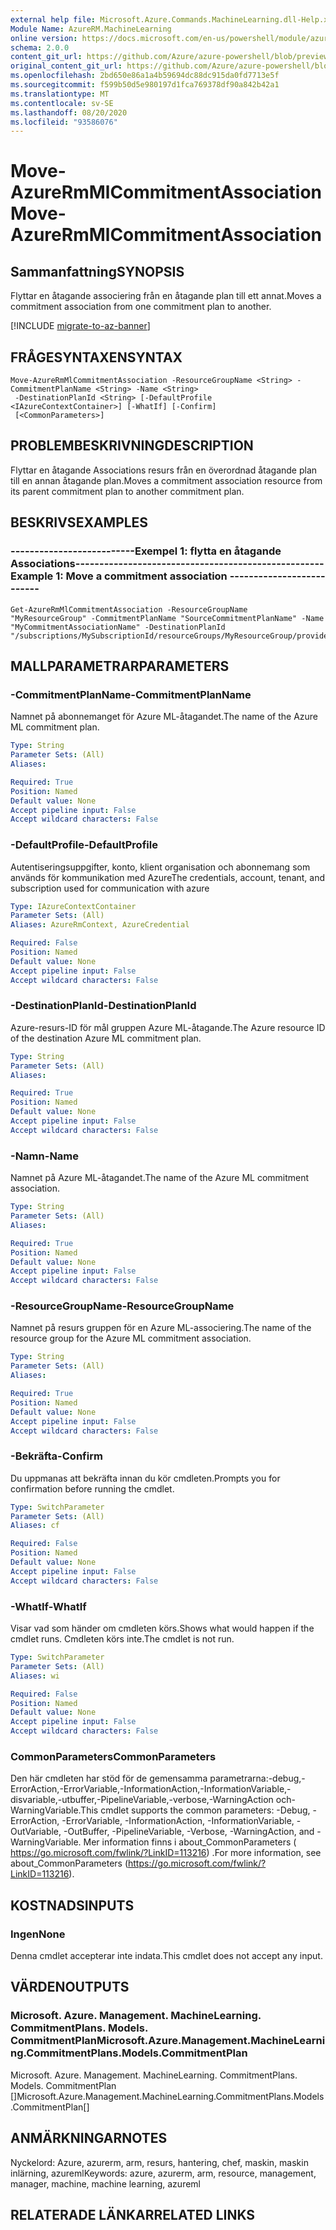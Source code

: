 ```yaml
---
external help file: Microsoft.Azure.Commands.MachineLearning.dll-Help.xml
Module Name: AzureRM.MachineLearning
online version: https://docs.microsoft.com/en-us/powershell/module/azurerm.machinelearning/move-azurermmlcommitmentassociation
schema: 2.0.0
content_git_url: https://github.com/Azure/azure-powershell/blob/preview/src/ResourceManager/MachineLearning/Commands.MachineLearning/help/Move-AzureRmMlCommitmentAssociation.md
original_content_git_url: https://github.com/Azure/azure-powershell/blob/preview/src/ResourceManager/MachineLearning/Commands.MachineLearning/help/Move-AzureRmMlCommitmentAssociation.md
ms.openlocfilehash: 2bd650e86a1a4b59694dc88dc915da0fd7713e5f
ms.sourcegitcommit: f599b50d5e980197d1fca769378df90a842b42a1
ms.translationtype: MT
ms.contentlocale: sv-SE
ms.lasthandoff: 08/20/2020
ms.locfileid: "93586076"
---
```

# <span data-ttu-id="f65d8-101">Move-AzureRmMlCommitmentAssociation</span><span class="sxs-lookup"><span data-stu-id="f65d8-101">Move-AzureRmMlCommitmentAssociation</span></span>

## <span data-ttu-id="f65d8-102">Sammanfattning</span><span class="sxs-lookup"><span data-stu-id="f65d8-102">SYNOPSIS</span></span>
<span data-ttu-id="f65d8-103">Flyttar en åtagande associering från en åtagande plan till ett annat.</span><span class="sxs-lookup"><span data-stu-id="f65d8-103">Moves a commitment association from one commitment plan to another.</span></span>

[!INCLUDE [migrate-to-az-banner](../../includes/migrate-to-az-banner.md)]

## <span data-ttu-id="f65d8-104">FRÅGESYNTAXEN</span><span class="sxs-lookup"><span data-stu-id="f65d8-104">SYNTAX</span></span>

```
Move-AzureRmMlCommitmentAssociation -ResourceGroupName <String> -CommitmentPlanName <String> -Name <String>
 -DestinationPlanId <String> [-DefaultProfile <IAzureContextContainer>] [-WhatIf] [-Confirm]
 [<CommonParameters>]
```

## <span data-ttu-id="f65d8-105">PROBLEMBESKRIVNING</span><span class="sxs-lookup"><span data-stu-id="f65d8-105">DESCRIPTION</span></span>
<span data-ttu-id="f65d8-106">Flyttar en åtagande Associations resurs från en överordnad åtagande plan till en annan åtagande plan.</span><span class="sxs-lookup"><span data-stu-id="f65d8-106">Moves a commitment association resource from its parent commitment plan to another commitment plan.</span></span>

## <span data-ttu-id="f65d8-107">BESKRIVS</span><span class="sxs-lookup"><span data-stu-id="f65d8-107">EXAMPLES</span></span>

### <span data-ttu-id="f65d8-108">--------------------------Exempel 1: flytta en åtagande Associations--------------------------</span><span class="sxs-lookup"><span data-stu-id="f65d8-108">--------------------------  Example 1: Move a commitment association  --------------------------</span></span>
```
Get-AzureRmMlCommitmentAssociation -ResourceGroupName "MyResourceGroup" -CommitmentPlanName "SourceCommitmentPlanName" -Name "MyCommitmentAssociationName" -DestinationPlanId "/subscriptions/MySubscriptionId/resourceGroups/MyResourceGroup/providers/Microsoft.MachineLearning/commitmentPlans/DestinationCommitmentPlanName"
```

## <span data-ttu-id="f65d8-109">MALLPARAMETRAR</span><span class="sxs-lookup"><span data-stu-id="f65d8-109">PARAMETERS</span></span>

### <span data-ttu-id="f65d8-110">-CommitmentPlanName</span><span class="sxs-lookup"><span data-stu-id="f65d8-110">-CommitmentPlanName</span></span>
<span data-ttu-id="f65d8-111">Namnet på abonnemanget för Azure ML-åtagandet.</span><span class="sxs-lookup"><span data-stu-id="f65d8-111">The name of the Azure ML commitment plan.</span></span>

```yaml
Type: String
Parameter Sets: (All)
Aliases: 

Required: True
Position: Named
Default value: None
Accept pipeline input: False
Accept wildcard characters: False
```

### <span data-ttu-id="f65d8-112">-DefaultProfile</span><span class="sxs-lookup"><span data-stu-id="f65d8-112">-DefaultProfile</span></span>
<span data-ttu-id="f65d8-113">Autentiseringsuppgifter, konto, klient organisation och abonnemang som används för kommunikation med Azure</span><span class="sxs-lookup"><span data-stu-id="f65d8-113">The credentials, account, tenant, and subscription used for communication with azure</span></span>

```yaml
Type: IAzureContextContainer
Parameter Sets: (All)
Aliases: AzureRmContext, AzureCredential

Required: False
Position: Named
Default value: None
Accept pipeline input: False
Accept wildcard characters: False
```

### <span data-ttu-id="f65d8-114">-DestinationPlanId</span><span class="sxs-lookup"><span data-stu-id="f65d8-114">-DestinationPlanId</span></span>
<span data-ttu-id="f65d8-115">Azure-resurs-ID för mål gruppen Azure ML-åtagande.</span><span class="sxs-lookup"><span data-stu-id="f65d8-115">The Azure resource ID of the destination Azure ML commitment plan.</span></span>

```yaml
Type: String
Parameter Sets: (All)
Aliases: 

Required: True
Position: Named
Default value: None
Accept pipeline input: False
Accept wildcard characters: False
```

### <span data-ttu-id="f65d8-116">-Namn</span><span class="sxs-lookup"><span data-stu-id="f65d8-116">-Name</span></span>
<span data-ttu-id="f65d8-117">Namnet på Azure ML-åtagandet.</span><span class="sxs-lookup"><span data-stu-id="f65d8-117">The name of the Azure ML commitment association.</span></span>

```yaml
Type: String
Parameter Sets: (All)
Aliases: 

Required: True
Position: Named
Default value: None
Accept pipeline input: False
Accept wildcard characters: False
```

### <span data-ttu-id="f65d8-118">-ResourceGroupName</span><span class="sxs-lookup"><span data-stu-id="f65d8-118">-ResourceGroupName</span></span>
<span data-ttu-id="f65d8-119">Namnet på resurs gruppen för en Azure ML-associering.</span><span class="sxs-lookup"><span data-stu-id="f65d8-119">The name of the resource group for the Azure ML commitment association.</span></span>

```yaml
Type: String
Parameter Sets: (All)
Aliases: 

Required: True
Position: Named
Default value: None
Accept pipeline input: False
Accept wildcard characters: False
```

### <span data-ttu-id="f65d8-120">-Bekräfta</span><span class="sxs-lookup"><span data-stu-id="f65d8-120">-Confirm</span></span>
<span data-ttu-id="f65d8-121">Du uppmanas att bekräfta innan du kör cmdleten.</span><span class="sxs-lookup"><span data-stu-id="f65d8-121">Prompts you for confirmation before running the cmdlet.</span></span>

```yaml
Type: SwitchParameter
Parameter Sets: (All)
Aliases: cf

Required: False
Position: Named
Default value: None
Accept pipeline input: False
Accept wildcard characters: False
```

### <span data-ttu-id="f65d8-122">-WhatIf</span><span class="sxs-lookup"><span data-stu-id="f65d8-122">-WhatIf</span></span>
<span data-ttu-id="f65d8-123">Visar vad som händer om cmdleten körs.</span><span class="sxs-lookup"><span data-stu-id="f65d8-123">Shows what would happen if the cmdlet runs.</span></span> <span data-ttu-id="f65d8-124">Cmdleten körs inte.</span><span class="sxs-lookup"><span data-stu-id="f65d8-124">The cmdlet is not run.</span></span>

```yaml
Type: SwitchParameter
Parameter Sets: (All)
Aliases: wi

Required: False
Position: Named
Default value: None
Accept pipeline input: False
Accept wildcard characters: False
```

### <span data-ttu-id="f65d8-125">CommonParameters</span><span class="sxs-lookup"><span data-stu-id="f65d8-125">CommonParameters</span></span>
<span data-ttu-id="f65d8-126">Den här cmdleten har stöd för de gemensamma parametrarna:-debug,-ErrorAction,-ErrorVariable,-InformationAction,-InformationVariable,-disvariable,-utbuffer,-PipelineVariable,-verbose,-WarningAction och-WarningVariable.</span><span class="sxs-lookup"><span data-stu-id="f65d8-126">This cmdlet supports the common parameters: -Debug, -ErrorAction, -ErrorVariable, -InformationAction, -InformationVariable, -OutVariable, -OutBuffer, -PipelineVariable, -Verbose, -WarningAction, and -WarningVariable.</span></span> <span data-ttu-id="f65d8-127">Mer information finns i about_CommonParameters ( https://go.microsoft.com/fwlink/?LinkID=113216) .</span><span class="sxs-lookup"><span data-stu-id="f65d8-127">For more information, see about_CommonParameters (https://go.microsoft.com/fwlink/?LinkID=113216).</span></span>

## <span data-ttu-id="f65d8-128">KOSTNADS</span><span class="sxs-lookup"><span data-stu-id="f65d8-128">INPUTS</span></span>

### <span data-ttu-id="f65d8-129">Ingen</span><span class="sxs-lookup"><span data-stu-id="f65d8-129">None</span></span>
<span data-ttu-id="f65d8-130">Denna cmdlet accepterar inte indata.</span><span class="sxs-lookup"><span data-stu-id="f65d8-130">This cmdlet does not accept any input.</span></span>

## <span data-ttu-id="f65d8-131">VÄRDEN</span><span class="sxs-lookup"><span data-stu-id="f65d8-131">OUTPUTS</span></span>

### <span data-ttu-id="f65d8-132">Microsoft. Azure. Management. MachineLearning. CommitmentPlans. Models. CommitmentPlan</span><span class="sxs-lookup"><span data-stu-id="f65d8-132">Microsoft.Azure.Management.MachineLearning.CommitmentPlans.Models.CommitmentPlan</span></span>
<span data-ttu-id="f65d8-133">Microsoft. Azure. Management. MachineLearning. CommitmentPlans. Models. CommitmentPlan []</span><span class="sxs-lookup"><span data-stu-id="f65d8-133">Microsoft.Azure.Management.MachineLearning.CommitmentPlans.Models.CommitmentPlan[]</span></span>

## <span data-ttu-id="f65d8-134">ANMÄRKNINGAR</span><span class="sxs-lookup"><span data-stu-id="f65d8-134">NOTES</span></span>
<span data-ttu-id="f65d8-135">Nyckelord: Azure, azurerm, arm, resurs, hantering, chef, maskin, maskin inlärning, azureml</span><span class="sxs-lookup"><span data-stu-id="f65d8-135">Keywords: azure, azurerm, arm, resource, management, manager, machine, machine learning, azureml</span></span>

## <span data-ttu-id="f65d8-136">RELATERADE LÄNKAR</span><span class="sxs-lookup"><span data-stu-id="f65d8-136">RELATED LINKS</span></span>

